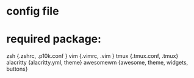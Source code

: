 # config file 

# required package:
zsh         {.zshrc, .p10k.conf }
vim         {.vimrc, .vim } 
tmux        {.tmux.conf, .tmux}
alacritty   {alacritty.yml, theme}
awesomewm   {awesome, theme, widgets, buttons}


